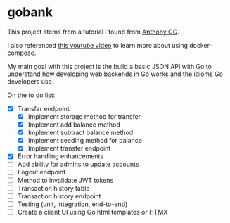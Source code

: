 # gobank

This project stems from a tutorial I found from [Anthony GG](https://www.youtube.com/watch?v=pwZuNmAzaH8).

I also referenced [this youtube video](https://www.youtube.com/watch?v=p08c0-99SyU) to learn more about using docker-compose.

My main goal with this project is the build a basic JSON API with Go to understand how developing web backends in Go works and the idioms Go developers use.

On the to do list:
- [x] Transfer endpoint
  - [x] Implement storage method for transfer
  - [X] Implement add balance method
  - [X] Implement subtract balance method
  - [X] Implement seeding method for balance
  - [X] Implement transfer endpoint
- [x] Error handling enhancements
- [ ] Add ability for admins to update accounts 
- [ ] Logout endpoint
- [ ] Method to invalidate JWT tokens
- [ ] Transaction history table
- [ ] Transaction history endpoint
- [ ] Testing (unit, integration, end-to-end)
- [ ] Create a client UI using Go html templates or HTMX
